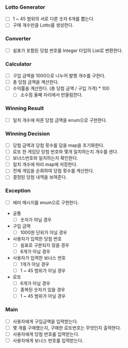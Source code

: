 ### Lotto Generator
* [ ] 1 ~ 45 범위의 서로 다른 숫자 6개를 뽑는다.
* [ ] 구매 개수만큼 Lotto를 생성한다.

### Converter
* [ ] 쉼표가 포함된 당첨 번호를 Integer 타입의 List로 변환한다.

### Calculator
* [ ] 구입 금액을 1000으로 나누어 발행 개수를 구한다.
* [ ] 총 당첨 금액을 계산한다.
* [ ] 수익률을 계산한다. (총 당첨 금액 / 구입 가격) * 100
  * [ ] 소수점 둘째 자리에서 반올림한다.

### Winning Result
* [ ] 일치 개수에 따른 당첨 금액을 enum으로 구현한다.

### Winning Decision
* [ ] 당첨 금액과 당첨 횟수를 담을 map을 초기화한다.
* [ ] 로또 한 게임당 당첨 번호와 몇개 일치하는지 개수를 센다.
* [ ] 보너스번호와 일치하는지 확인한다.
* [ ] 일치 개수에 따라 map에 저장한다.
* [ ] 전체 게임을 순회하여 당첨 횟수를 계산한다.
* [ ] 결정된 당첨 내역을 보여준다.

### Exception
* [ ] 에러 메시지를 enum으로 구현한다.
* 공통
  * [ ] 숫자가 아닐 경우
* 구입 금액
  * [ ] 1000원 단위가 아닐 경우
* 사용자가 입력한 당첨 번호
  * [ ] 쉼표로 구분되지 않을 경우
  * [ ] 6개가 아닐 경우
* 사용자가 입력한 보너스 번호
  * [ ] 1개가 아닐 경우
  * [ ] 1 ~ 45 범위가 아닐 경우
* 로또
  * [ ] 6개가 아닐 경우
  * [ ] 중복된 숫자가 있을 경우
  * [ ] 1 ~ 45 범위가 아닐 경우

### Main
* [ ] 사용자에게 구입금액을 입력받는다.
* [ ] 몇 개를 구매했는지, 구매한 로또번호는 무엇인지 출력한다.
* [ ] 사용자에게 당첨 번호를 입력받는다.
* [ ] 사용자에게 보너스 번호를 입력받는다.